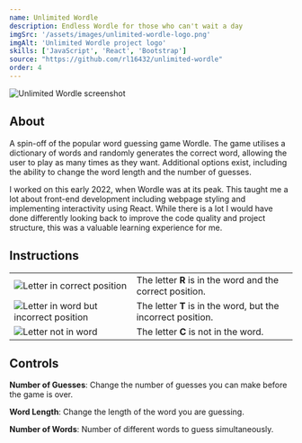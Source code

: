 ```yaml
---
name: Unlimited Wordle
description: Endless Wordle for those who can't wait a day
imgSrc: '/assets/images/unlimited-wordle-logo.png'
imgAlt: 'Unlimited Wordle project logo'
skills: ['JavaScript', 'React', 'Bootstrap']
source: "https://github.com/rl16432/unlimited-wordle"
order: 4
---
```


![Unlimited Wordle screenshot](/assets/images/unlimited-wordle-1.gif)
## About

A spin-off of the popular word guessing game Wordle. The game utilises a dictionary of words and randomly generates the correct word, allowing the user to play as many times as they want. Additional options exist, including the ability to change the word length and the number of guesses.

I worked on this early 2022, when Wordle was at its peak. This taught me a lot about front-end development including webpage styling and implementing interactivity using React. While there is a lot I would have done differently looking back to improve the code quality and project structure, this was a valuable learning experience for me.

## Instructions 

<table>
  <tr>
    <td>
      <img style="border: none;" src="https://user-images.githubusercontent.com/65014987/172281768-47c4c131-b235-4c12-915a-44014a38268c.png" alt="Letter in correct position">
    </td>
    <td style="vertical-align:middle;">
      The letter <strong>R</strong> is in the word and the correct position.
    </td>
  </tr>
  <tr>
    <td>
      <img style="border: none;" src="https://user-images.githubusercontent.com/65014987/172281711-6efbb135-432c-429a-9db6-90975f7cd80a.png" alt="Letter in word but incorrect position">
    </td>
    <td style="vertical-align:middle;">
      The letter <strong>T</strong> is in the word, but the incorrect position.
    </td>
  </tr>
  <tr>
    <td>
      <img style="border: none;" src="https://user-images.githubusercontent.com/65014987/172520114-bacf2761-54b0-4506-a866-f2f94f8eb811.png" alt="Letter not in word">
    </td>
    <td style="vertical-align:middle;">
      The letter <strong>C</strong> is not in the word.
    </td>
  </tr>
</table>

## Controls

**Number of Guesses**: Change the number of guesses you can make before the game is over.

**Word Length**: Change the length of the word you are guessing.

**Number of Words**: Number of different words to guess simultaneously.
